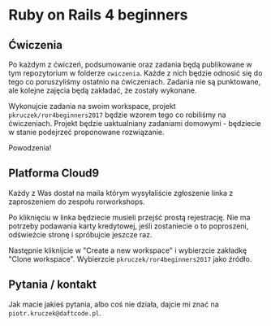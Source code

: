 # Ruby on Rails 4 beginners

## Ćwiczenia

Po każdym z ćwiczeń, podsumowanie oraz zadania będą publikowane w tym repozytorium w folderze `cwiczenia`. Każde z nich będzie odnosić się do tego co poruszyliśmy ostatnio na ćwiczeniach. Zadania nie są punktowane, ale kolejne zajęcia będą zakładać, że zostały wykonane.

Wykonujcie zadania na swoim workspace, projekt `pkruczek/ror4beginners2017` będzie wzorem tego co robiliśmy na ćwiczeniach. 
Projekt będzie uaktualniany zadaniami domowymi - będziecie w stanie podejrzeć proponowane rozwiązanie.

Powodzenia!

## Platforma Cloud9

Każdy z Was dostał na maila którym wysyłaliście zgłoszenie linka z zaproszeniem do zespołu rorworkshops.

Po kliknięciu w linka będziecie musieli przejść prostą rejestrację. Nie ma potrzeby podawania karty kredytowej, jeśli zostaniecie o to poproszeni, odświeżcie stronę i spróbujcie jeszcze raz.

Następnie kliknijcie w "Create a new workspace" i wybierzcie zakładkę "Clone workspace". Wybierzcie `pkruczek/ror4beginners2017` jako źródło.

## Pytania / kontakt

Jak macie jakieś pytania, albo coś nie działa, dajcie mi znać na `piotr.kruczek@daftcode.pl`.
